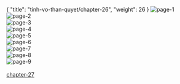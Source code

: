 { "title": "tinh-vo-than-quyet/chapter-26", "weight": 26 }
<img src="tinh-vo-than-quyet_0026_01-cb12d0e8c82e17ba8b9ed389354de041.webp" alt="page-1" origin="https://3.bp.blogspot.com/-gpfMCRDA2Wg/WGJJs6D0y4I/AAAAAAAMZ38/vpZmCNUgeGE/s0/Tinh-Vo-Than-Quyet-Chapter-26-P-2.jpg"><br/>
<img src="tinh-vo-than-quyet_0026_02-809538d8350fd27c12cc6e6ac33d3559.webp" alt="page-2" origin="https://3.bp.blogspot.com/-VKuIICQksn4/WGJJtv_06GI/AAAAAAAMZ4A/zinktm554kg/s0/Tinh-Vo-Than-Quyet-Chapter-26-P-3.jpg"><br/>
<img src="tinh-vo-than-quyet_0026_03-c7712553b46917da06438394196fbc04.webp" alt="page-3" origin="https://3.bp.blogspot.com/-rrVZrLNU18A/WGJJuYWZ6jI/AAAAAAAMZ4E/QdypVio4cX8/s0/Tinh-Vo-Than-Quyet-Chapter-26-P-4.jpg"><br/>
<img src="tinh-vo-than-quyet_0026_04-919044072e3673fdd0a82e94b065df14.webp" alt="page-4" origin="https://3.bp.blogspot.com/-OWtR1iKqgFg/WGJJvbeUSTI/AAAAAAAMZ4I/zfB2re3OuwY/s0/Tinh-Vo-Than-Quyet-Chapter-26-P-5.jpg"><br/>
<img src="tinh-vo-than-quyet_0026_05-7b689ac6c1ac2fb8a68d9ab9efbc71fd.webp" alt="page-5" origin="https://3.bp.blogspot.com/-nyRCZ719_Ac/WGJJwOei5YI/AAAAAAAMZ4M/clnFposgjr0/s0/Tinh-Vo-Than-Quyet-Chapter-26-P-6.jpg"><br/>
<img src="tinh-vo-than-quyet_0026_06-14b96b6fa9ff222a2f7cb28ed88a34f1.webp" alt="page-6" origin="https://3.bp.blogspot.com/-HjN11d5WwjY/WGJJxPW_I0I/AAAAAAAMZ4Q/OjG7zWBBxbE/s0/Tinh-Vo-Than-Quyet-Chapter-26-P-7.jpg"><br/>
<img src="tinh-vo-than-quyet_0026_07-d3479ea3796408e917dbab67a4d158be.webp" alt="page-7" origin="https://3.bp.blogspot.com/-REWJud1Mamc/WGJJyPmR5dI/AAAAAAAMZ4U/6MEhzf9du8Y/s0/Tinh-Vo-Than-Quyet-Chapter-26-P-8.jpg"><br/>
<img src="tinh-vo-than-quyet_0026_08-2724433ca51242fa3fb468eb9d0cda4d.webp" alt="page-8" origin="https://3.bp.blogspot.com/-_kzO1KU1msY/WGJJyxgZ57I/AAAAAAAMZ4Y/rnIvCjW2wfM/s0/Tinh-Vo-Than-Quyet-Chapter-26-P-9.jpg"><br/>
<img src="tinh-vo-than-quyet_0026_09-620c4ac5028b59a88803fbae5cb25131.webp" alt="page-9" origin="https://3.bp.blogspot.com/-SH0pjKMSACQ/WGJJz2coVcI/AAAAAAAMZ4c/lDoLDiAmiJA/s0/Tinh-Vo-Than-Quyet-Chapter-26-P-10.jpg"><br/>
<br/><a class="nextchap" href="/tinh-vo-than-quyet/chapter-27">chapter-27</a>
